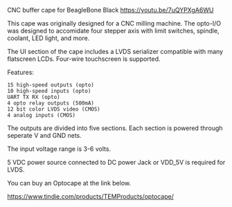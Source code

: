 CNC buffer cape for BeagleBone Black
https://youtu.be/7uQYPXgA6WU

This cape was originally designed for a CNC milling machine. The opto-I/O was designed to accomidate four stepper axis with limit switches, spindle, coolant, LED light, and more. 

The UI section of the cape includes a LVDS serializer compatible with many flatscreen LCDs. Four-wire touchscreen is supported.

Features:

    15 high-speed outputs (opto)
    10 high-speed inputs (opto)
    UART TX RX (opto)    
    4 opto relay outputs (500mA)
    12 bit color LVDS video (CMOS)
    4 analog inputs (CMOS)


The outputs are divided into five sections. Each section is powered through seperate V and GND nets. 

The input voltage range is 3-6 volts.

5 VDC power source connected to DC power Jack or VDD_5V is required for LVDS.

You can buy an Optocape at the link below. 

https://www.tindie.com/products/TEMProducts/optocape/
